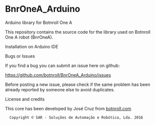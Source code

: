 # BnrOneA_Arduino
Arduino library for Botnroll One A

This repository contains the source code for the library used on Botnroll One A robot (BnrOneA).

Installation on Arduino IDE


Bugs or Issues

If you find a bug you can submit an issue here on github:

https://github.com/botnroll/BnrOneA_Arduino/issues

Before posting a new issue, please check if the same problem has been already reported by someone else to avoid duplicates.

License and credits

This core has been developed by José Cruz from [botnroll.com](http://wwww.botnroll.com)
```
  Copyright © SAR - Soluções de Automação e Robótica, Lda. 2016
```
